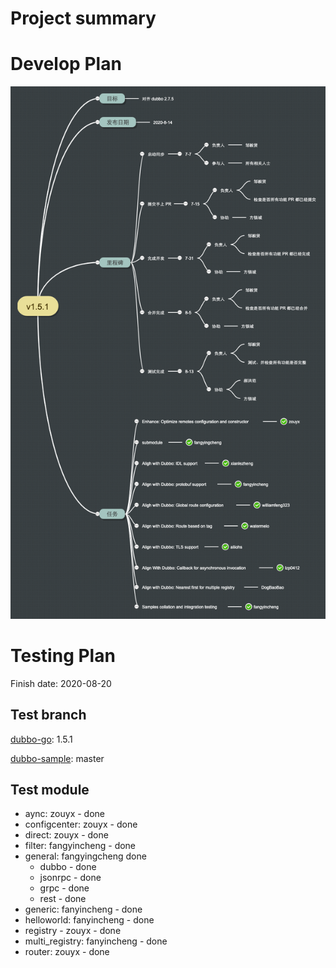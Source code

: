 # Project summary

# Develop Plan

![plan](plan.png)

# Testing Plan

Finish date: 2020-08-20

## Test branch

[dubbo-go](https://github.com/apache/dubbo-go/): 1.5.1

[dubbo-sample](https://github.com/dubbogo/dubbo-samples/): master

## Test module

* aync: zouyx - done
* configcenter: zouyx - done
* direct: zouyx - done
* filter: fangyincheng - done
* general: fangyingcheng done
    * dubbo - done
    * jsonrpc - done
    * grpc - done
    * rest - done
* generic: fanyincheng - done
* helloworld: fanyincheng - done
* registry - zouyx - done
* multi_registry: fanyincheng - done
* router: zouyx - done
